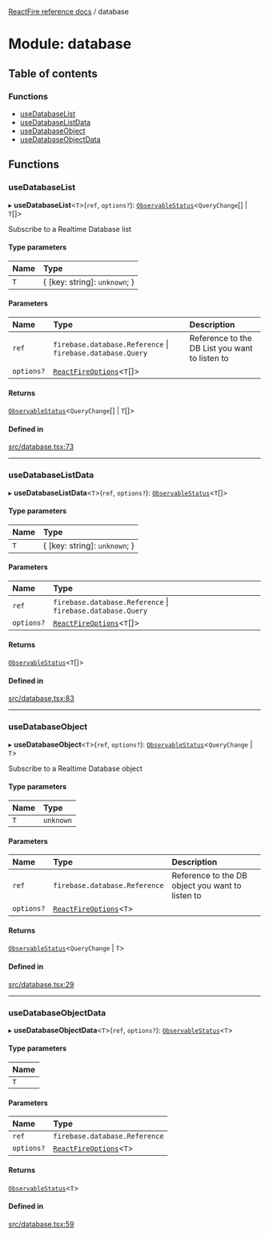 [ReactFire reference docs](../README.md) / database

# Module: database

## Table of contents

### Functions

- [useDatabaseList](database.md#usedatabaselist)
- [useDatabaseListData](database.md#usedatabaselistdata)
- [useDatabaseObject](database.md#usedatabaseobject)
- [useDatabaseObjectData](database.md#usedatabaseobjectdata)

## Functions

### useDatabaseList

▸ **useDatabaseList**<`T`\>(`ref`, `options?`): [`ObservableStatus`](../interfaces/useObservable.ObservableStatus.md)<`QueryChange`[] \| `T`[]\>

Subscribe to a Realtime Database list

#### Type parameters

| Name | Type |
| :------ | :------ |
| `T` | { [key: string]: `unknown`;  } |

#### Parameters

| Name | Type | Description |
| :------ | :------ | :------ |
| `ref` | `firebase.database.Reference` \| `firebase.database.Query` | Reference to the DB List you want to listen to |
| `options?` | [`ReactFireOptions`](../interfaces/index.ReactFireOptions.md)<`T`[]\> |  |

#### Returns

[`ObservableStatus`](../interfaces/useObservable.ObservableStatus.md)<`QueryChange`[] \| `T`[]\>

#### Defined in

[src/database.tsx:73](https://github.com/FirebaseExtended/reactfire/blob/main/src/database.tsx#L73)

___

### useDatabaseListData

▸ **useDatabaseListData**<`T`\>(`ref`, `options?`): [`ObservableStatus`](../interfaces/useObservable.ObservableStatus.md)<`T`[]\>

#### Type parameters

| Name | Type |
| :------ | :------ |
| `T` | { [key: string]: `unknown`;  } |

#### Parameters

| Name | Type |
| :------ | :------ |
| `ref` | `firebase.database.Reference` \| `firebase.database.Query` |
| `options?` | [`ReactFireOptions`](../interfaces/index.ReactFireOptions.md)<`T`[]\> |

#### Returns

[`ObservableStatus`](../interfaces/useObservable.ObservableStatus.md)<`T`[]\>

#### Defined in

[src/database.tsx:83](https://github.com/FirebaseExtended/reactfire/blob/main/src/database.tsx#L83)

___

### useDatabaseObject

▸ **useDatabaseObject**<`T`\>(`ref`, `options?`): [`ObservableStatus`](../interfaces/useObservable.ObservableStatus.md)<`QueryChange` \| `T`\>

Subscribe to a Realtime Database object

#### Type parameters

| Name | Type |
| :------ | :------ |
| `T` | `unknown` |

#### Parameters

| Name | Type | Description |
| :------ | :------ | :------ |
| `ref` | `firebase.database.Reference` | Reference to the DB object you want to listen to |
| `options?` | [`ReactFireOptions`](../interfaces/index.ReactFireOptions.md)<`T`\> |  |

#### Returns

[`ObservableStatus`](../interfaces/useObservable.ObservableStatus.md)<`QueryChange` \| `T`\>

#### Defined in

[src/database.tsx:29](https://github.com/FirebaseExtended/reactfire/blob/main/src/database.tsx#L29)

___

### useDatabaseObjectData

▸ **useDatabaseObjectData**<`T`\>(`ref`, `options?`): [`ObservableStatus`](../interfaces/useObservable.ObservableStatus.md)<`T`\>

#### Type parameters

| Name |
| :------ |
| `T` |

#### Parameters

| Name | Type |
| :------ | :------ |
| `ref` | `firebase.database.Reference` |
| `options?` | [`ReactFireOptions`](../interfaces/index.ReactFireOptions.md)<`T`\> |

#### Returns

[`ObservableStatus`](../interfaces/useObservable.ObservableStatus.md)<`T`\>

#### Defined in

[src/database.tsx:59](https://github.com/FirebaseExtended/reactfire/blob/main/src/database.tsx#L59)
